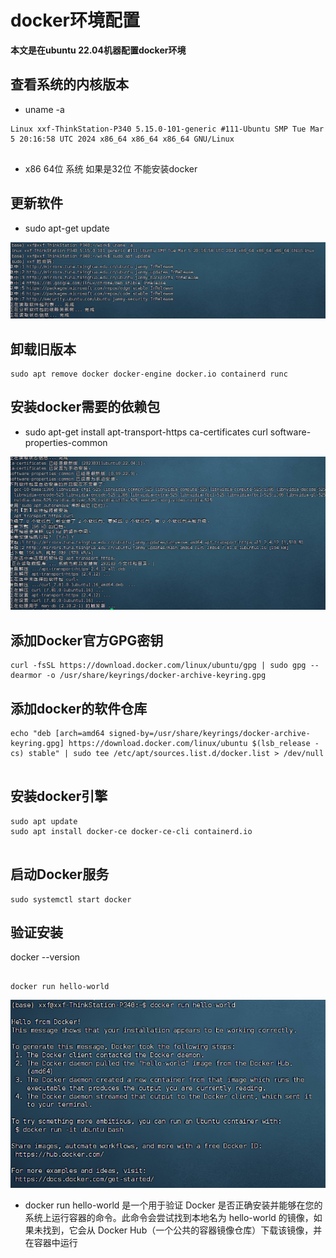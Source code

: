# docker环境配置

**本文是在ubuntu 22.04机器配置docker环境**

## 查看系统的内核版本

* uname -a
```
Linux xxf-ThinkStation-P340 5.15.0-101-generic #111-Ubuntu SMP Tue Mar 5 20:16:58 UTC 2024 x86_64 x86_64 x86_64 GNU/Linux


```




* x86 64位 系统 如果是32位 不能安装docker


## 更新软件


* sudo apt-get update

![图 0](../images/7a8fc8ec57b6043ab0ecbc6bcb165efb8c4bce7024f255808433fffe0414d327.png)  


## 卸载旧版本


```
sudo apt remove docker docker-engine docker.io containerd runc

```

## 安装docker需要的依赖包

* sudo apt-get install apt-transport-https ca-certificates curl software-properties-common

![图 1](../images/15d7919c4b0e85cdb2cc1a8cf0bc9687a3a617883fe1c19154cddddb34327185.png)  

## 添加Docker官方GPG密钥

```
curl -fsSL https://download.docker.com/linux/ubuntu/gpg | sudo gpg --dearmor -o /usr/share/keyrings/docker-archive-keyring.gpg

```



## 添加docker的软件仓库

```
echo "deb [arch=amd64 signed-by=/usr/share/keyrings/docker-archive-keyring.gpg] https://download.docker.com/linux/ubuntu $(lsb_release -cs) stable" | sudo tee /etc/apt/sources.list.d/docker.list > /dev/null


```


## 安装docker引擎


```
sudo apt update
sudo apt install docker-ce docker-ce-cli containerd.io


```

## 启动Docker服务

```
sudo systemctl start docker

```
## 验证安装

docker --version


```

docker run hello-world

```
![图 2](../images/aa01325f6f51dbd4204b26b56b6d368873ce490848616009a2ecaff7615d1e0a.png)  


* docker run hello-world 是一个用于验证 Docker 是否正确安装并能够在您的系统上运行容器的命令。此命令会尝试找到本地名为 hello-world 的镜像，如果未找到，它会从 Docker Hub（一个公共的容器镜像仓库）下载该镜像，并在容器中运行


